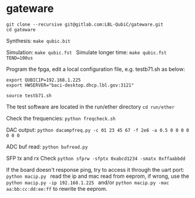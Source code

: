 # gateware
```
git clone --recursive git@gitlab.com:LBL-QubiC/gateware.git
cd gateware
```
Synthesis:
`make qubic.bit`

Simulation:
`make qubic.fst `
Simulate longer time:
`make qubic.fst TEND=100us`

Program the fpga, edit a local configuration file, e.g. testb71.sh as below:

```
export QUBICIP=192.168.1.225
export HWSERVER="baci-desktop.dhcp.lbl.gov:3121"
```

`source testb71.sh`

The test software are located in the run/ether directory
`cd run/ether`

Check the frequencies:
`python freqcheck.sh`

DAC output:
`python dacampfreq.py -c 01 23 45 67 -f 2e6 -a 0.5 0 0 0 0 0 0 0`

ADC buf read:
`python bufread.py`

SFP tx and rx Check
`python sfprw -sfptx 0xabcd1234 -smatx 0xffaabbdd`

If the board doesn't response ping, try to access it through the uart port:
`python macip.py `
read the ip and mac read from eeprom, if wrong, use the
`python macip.py -ip 192.168.1.225 `
and/or
`python macip.py -mac aa:bb:cc:dd:ee:ff`
to rewrite the eeprom.


